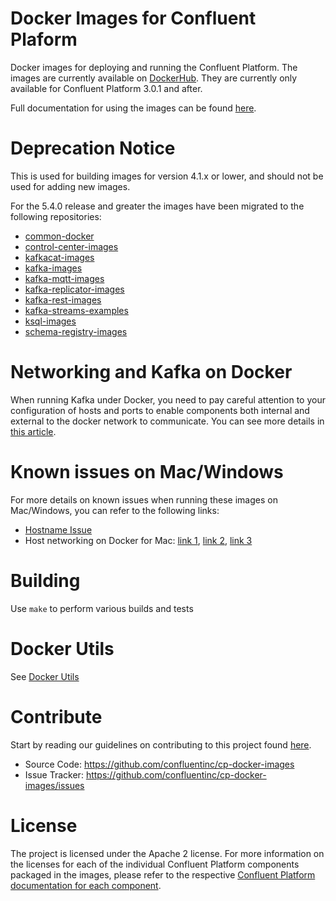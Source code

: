 Docker Images for Confluent Plaform
===

Docker images for deploying and running the Confluent Platform.  The images are currently available on [DockerHub](https://hub.docker.com/u/confluentinc/).  They are currently only available for Confluent Platform 3.0.1 and after.

Full documentation for using the images can be found [here](https://docs.confluent.io/current/installation/docker/index.html).

# Deprecation Notice

This is used for building images for version 4.1.x or lower, and should not be used for adding new images.

For the 5.4.0 release and greater the images have been migrated to the following repositories:

* [common-docker](https://github.com/confluentinc/common-docker)
* [control-center-images](https://github.com/confluentinc/control-center-images)
* [kafkacat-images](https://github.com/confluentinc/kafkacat-images)
* [kafka-images](https://github.com/confluentinc/kafka-images)
* [kafka-mqtt-images](https://github.com/confluentinc/kafka-mqtt-images)
* [kafka-replicator-images](https://github.com/confluentinc/kafka-replicator-images)
* [kafka-rest-images](https://github.com/confluentinc/kafka-rest-images)
* [kafka-streams-examples](https://github.com/confluentinc/kafka-streams-examples)
* [ksql-images](https://github.com/confluentinc/ksql-images)
* [schema-registry-images](https://github.com/confluentinc/schema-registry-images)

# Networking and Kafka on Docker

When running Kafka under Docker, you need to pay careful attention to your configuration of hosts and ports to enable components both internal and external to the docker network to communicate. You can see more details in [this article](https://rmoff.net/2018/08/02/kafka-listeners-explained/).

# Known issues on Mac/Windows
	
For more details on known issues when running these images on Mac/Windows, you can refer to the following links:

* [Hostname Issue](https://forums.docker.com/t/docker-for-mac-does-not-add-docker-hostname-to-etc-hosts/8620/4)
* Host networking on Docker for Mac: [link 1](https://forums.docker.com/t/should-docker-run-net-host-work/14215), [link 2](https://forums.docker.com/t/net-host-does-not-work/17378/7), [link 3](https://forums.docker.com/t/explain-networking-known-limitations-explain-host/15205/4)

# Building

Use `make` to perform various builds and tests


# Docker Utils

See [Docker Utils](DOCKER_UTILS.md)


# Contribute

Start by reading our guidelines on contributing to this project found [here](CONTRIBUTING.md).

- Source Code: https://github.com/confluentinc/cp-docker-images
- Issue Tracker: https://github.com/confluentinc/cp-docker-images/issues


# License

The project is licensed under the Apache 2 license. For more information on the licenses for each of the individual Confluent Platform components packaged in the images, please refer to the respective [Confluent Platform documentation for each component](http://docs.confluent.io/current/platform.html).  

